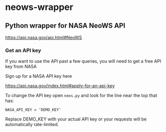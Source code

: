 # neows-wrapper

## Python wrapper for NASA NeoWS API

https://api.nasa.gov/api.html#NeoWS

### Get an API key

If you want to use the API past a few queries, you will need to get a free API key from NASA

Sign up for a NASA API key here

https://api.nasa.gov/index.html#apply-for-an-api-key

To change the API key open `neos.py` and look for the line near the top that has:

`NASA_API_KEY = 'DEMO_KEY'`

Replace DEMO_KEY with your actual API key or your requests will be automatically rate-limited.
